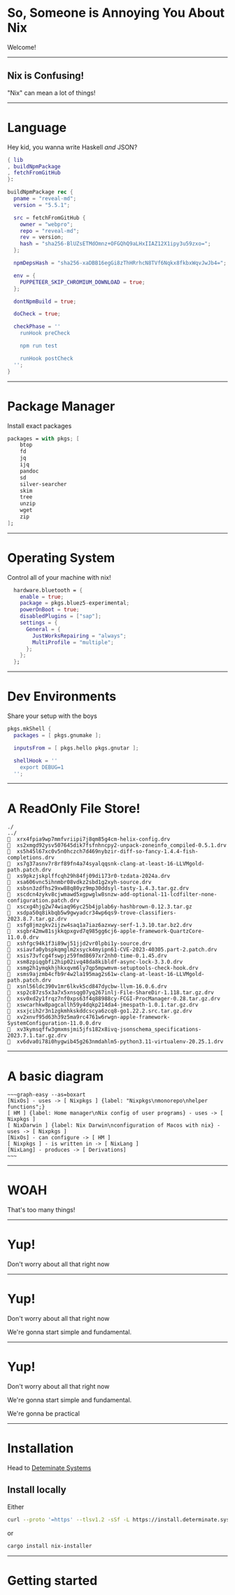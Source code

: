 # So, Someone is Annoying You About Nix

Welcome!

---

## Nix is Confusing!

"Nix" can mean a lot of things!

---

# Language

Hey kid, you wanna write Haskell _and_ JSON?

```nix
{ lib
, buildNpmPackage
, fetchFromGitHub
}:

buildNpmPackage rec {
  pname = "reveal-md";
  version = "5.5.1";

  src = fetchFromGitHub {
    owner = "webpro";
    repo = "reveal-md";
    rev = version;
    hash = "sha256-BlUZsETMdOmnz+OFGQhQ9aLHxIIAZ12X1ipy3u59zxo=";
  };

  npmDepsHash = "sha256-xaDBB16egGi8zThHRrhcN8TVf6Nqkx8fkbxWqvJwJb4=";

  env = {
    PUPPETEER_SKIP_CHROMIUM_DOWNLOAD = true;
  };

  dontNpmBuild = true;

  doCheck = true;

  checkPhase = ''
    runHook preCheck

    npm run test

    runHook postCheck
  '';
}
```

---

# Package Manager

Install exact packages

```nix
packages = with pkgs; [
    btop
    fd
    jq
    ijq
    pandoc
    sd
    silver-searcher
    skim
    tree
    unzip
    wget
    zip
];
```

---

# Operating System

Control all of your machine with nix!

```nix
  hardware.bluetooth = {
    enable = true;
    package = pkgs.bluez5-experimental;
    powerOnBoot = true;
    disabledPlugins = ["sap"];
    settings = {
      General = {
        JustWorksRepairing = "always";
        MultiProfile = "multiple";
      };
    };
  };
```

---

# Dev Environments

Share your setup with the boys

```nix
pkgs.mkShell {
  packages = [ pkgs.gnumake ];

  inputsFrom = [ pkgs.hello pkgs.gnutar ];

  shellHook = ''
    export DEBUG=1
  '';
```

---

# A ReadOnly File Store!

```
./
../
  xrx4fpia9wp7mmfvriipi7j8qm85g4cm-helix-config.drv
  xs2xmgd92ysv507645dik7fsfnhncpy2-unpack-zoneinfo_compiled-0.5.1.drv
  xs5h45l67xc0v5n0hczch7d469nybzir-diff-so-fancy-1.4.4-fish-completions.drv
  xs7g37asnv7r8rf89fn4a74syalqqsnk-clang-at-least-16-LLVMgold-path.patch.drv
  xs9pkzjskplffcqh29h84fj09di173r0-tzdata-2024a.drv
  xsa606vnc5ihnmbr08vdkz2sbd1g2xyh-source.drv
  xsbsn3zdfhs29xw88q80yz9mp30ddsyl-tasty-1.4.3.tar.gz.drv
  xscdcn4zykv8cjwmawd5xgpwglw8snzw-add-optional-11-lcdfilter-none-configuration.patch.drv
  xscxg4hjg2w74wiaq96yc25b4jplab6y-hashbrown-0.12.3.tar.gz
  xsdpa50q8ikbqb5w9gwyadcr34wp6qs9-trove-classifiers-2023.8.7.tar.gz.drv
  xsfg8jmzgkv2ijzw4saq1a7iaz6azxwy-serf-1.3.10.tar.bz2.drv
  xsgbr42mw81sjkkqpxgvd7q985gg6cj6-apple-framework-QuartzCore-11.0.0.drv
  xshfgc94k1f3i89wj51jjd2vr0lpbi1y-source.drv
  xsiavfa0ybspkqmglm2xsyck4myipn61-CVE-2023-40305.part-2.patch.drv
  xsis73vfcg4fswpjz59fmd8697xr2nh0-time-0.1.45.drv
  xsm8zpiqgbfi2hip02ivq48da8kibldf-async-lock-3.3.0.drv
  xsmg2h1ymqkhjhkxqvm6ly7qp5mpwmvm-setuptools-check-hook.drv
  xsms9ajzmb4cfb9r4w2la195mag2s61w-clang-at-least-16-LLVMgold-path.patch.drv
  xsnl56ldc390v1mr6lkvk5cd847dycbw-llvm-16.0.6.drv
  xsp2c87zs5x3a7x5xnsqg07yq267inlj-File-ShareDir-1.118.tar.gz.drv
  xsv0xd2y1frqz7nf0xps63f4q88988cy-FCGI-ProcManager-0.28.tar.gz.drv
  xswcarhkw8pagcallh59y4dqkp214da4-jmespath-1.0.1.tar.gz.drv
  xsxjcih2r3n1zgkmhkskddcscya6zcq8-go1.22.2.src.tar.gz.drv
  xv2xnvf95d63h39z5ma9rc4761w6rwgn-apple-framework-SystemConfiguration-11.0.0.drv
  xv3kymsqffw3gmxmsjmi5jfs182x8ivq-jsonschema_specifications-2023.7.1.tar.gz.drv
  xv6dva0i78i0hygwib45g263nmdahlm5-python3.11-virtualenv-20.25.1.drv
```

---

# A basic diagram

```
~~~graph-easy --as=boxart
[NixOs] - uses -> [ Nixpkgs ] {label: "Nixpkgs\nmonorepo\nhelper functions";}
[ HM ] {label: Home manager\nNix config of user programs} - uses -> [ Nixpkgs ]
[ NixDarwin ] {label: Nix Darwin\nconfiguration of Macos with nix} - uses -> [ Nixpkgs ]
[NixOs] - can configure -> [ HM ]
[ Nixpkgs ] - is written in -> [ NixLang ]
[NixLang] - produces -> [ Derivations]
~~~
```

---

# WOAH

That's too many things!

---

# Yup!

Don't worry about all that right now

---

# Yup!

Don't worry about all that right now

We're gonna start simple and fundamental.

---

# Yup!

Don't worry about all that right now

We're gonna start simple and fundamental.

We're gonna be practical

---

# Installation

Head to [Deteminate Systems](https://github.com/DeterminateSystems/nix-installer)

## Install locally

Either

```bash
curl --proto '=https' --tlsv1.2 -sSf -L https://install.determinate.systems/nix | sh -s -- install
```

or

```bash
cargo install nix-installer
```

---

# Getting started


